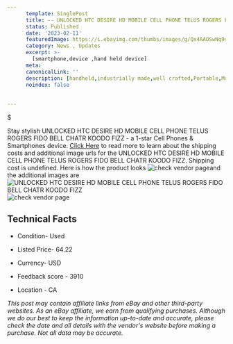 ```yaml
---
      template: SinglePost
      title: -- UNLOCKED HTC DESIRE HD MOBILE CELL PHONE TELUS ROGERS FIDO BELL CHATR KOODO FIZZ
      status: Published
      date: '2023-02-11'
      featuredImage: https://i.ebayimg.com/thumbs/images/g/Qx4AAOSwNq9dpyTX/s-l225.jpg
      category: News , Updates
      excerpt: >-
        [smartphone,device ,hand held device]
      meta:
      canonicalLink: ''
      description: [handheld,industrially made,well crafted,Portable,Mobile,Compact,Convenient,Lightweight,Maneuverable,Man-portable,Miniature,Carriable,Hand-held,Light,Holdable,Transportable,Mobile device,Pocket-sized,On-the-go,Wireless,Cordless,Compact size,Convenient size, smartphone,device ,hand held device]
      noindex: false
      
        
---
```

$

Stay stylish UNLOCKED HTC DESIRE HD MOBILE CELL PHONE TELUS ROGERS FIDO BELL CHATR KOODO FIZZ - a 1-star Cell Phones & Smartphones device. [Click Here](https://www.ebay.com/itm/183997404121?hash=item2ad71993d9%3Ag%3AQx4AAOSwNq9dpyTX&mkevt=1&mkcid=1&mkrid=711-53200-19255-0&campid=%253CePNCampaignId%253E&customid=%253CreferenceId%253E&toolid=10049) to read more to learn about the shipping costs and additional image urls for the UNLOCKED HTC DESIRE HD MOBILE CELL PHONE TELUS ROGERS FIDO BELL CHATR KOODO FIZZ. Shipping cost is undefined. Here is how the product looks ![check vendor page](https://i.ebayimg.com/thumbs/images/g/Qx4AAOSwNq9dpyTX/s-l225.jpg)and the additional images are![UNLOCKED HTC DESIRE HD MOBILE CELL PHONE TELUS ROGERS FIDO BELL CHATR KOODO FIZZ](https://i.ebayimg.com/images/g/Qx4AAOSwNq9dpyTX/s-l640.jpg)![check vendor page](https://origin-galleryplus.ebayimg.com/ws/web/183997404121_2_0_1/225x225.jpg)



 ## Technical Facts 



     
      

 - Condition- Used 


      

 - Listed Price- 64.22 


      

 - Currency- USD 


      

 - Feedback score - 3910 


      

 - Location - CA 


      
      

 *_This post may contain affiliate links from eBay and other third-party websites. As an eBay affiliate, we earn from qualifying purchases. Although we do our best to keep the information up-to-date and accurate, please check the date and all details with the vendor's website before making a purchase. Not all data may be accurate._*






